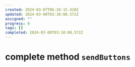 ```yaml
---
created: 2024-03-07T06:28:15.420Z
updated: 2024-03-08T03:10:08.572Z
assigned: ""
progress: 0
tags: []
completed: 2024-03-08T03:10:08.572Z
---
```


# complete method `sendButtons`
